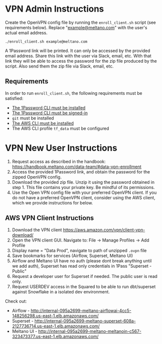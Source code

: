 # VPN Admin Instructions

Create the OpenVPN config file by running the `enroll_client.sh` script (see requirements below). Replace "example@meltano.com" with the user's actual email address.

    ./enroll_client.sh example@meltano.com

A 1Password link will be printed. It can only be accessed by the provided email address. Share this link with the user via Slack, email, etc. With that link they will be able to access the password for the zip file produced by the script. Also send them the zip file via Slack, email, etc.

## Requirements

In order to run `enroll_client.sh`, the following requirements must be satisfied:

- [The 1Password CLI must be installed](https://developer.1password.com/docs/cli/install-server/)
- [The 1Password CLI must be signed-in](https://developer.1password.com/docs/cli/sign-in-manually)
- `git` must be installed
- [The AWS CLI must be installed](https://docs.aws.amazon.com/cli/latest/userguide/getting-started-install.html)
- The AWS CLI profile `tf_data` must be configured

# VPN New User Instructions

1. Request access as described in the handbook: https://handbook.meltano.com/data-team/#data-vpn-enrollment
2. Access the provided 1Password link, and obtain the password for the zipped OpenVPN config.
3. Download the provided zip file. Unzip it using the password obtained in step 1. This file contains your private key. Be mindful of its permissions.
4. Use the Open VPN config file with your preferred OpenVPN client. If you do not have a preferred OpenVPN client, consider using the AWS client, which we provide instructions for below.

## AWS VPN Client Instructions

1. Download the VPN client https://aws.amazon.com/vpn/client-vpn-download/
2. Open the VPN client GUI. Navigate to: File -> Manage Profiles -> Add Profile
3. Display name = "Data Prod", navigate to path of unzipped `.ovpn` file
4. Save bookmarks for services (Airflow, Superset, Meltano UI)
5. Airflow and Meltano UI have no auth (please dont break anything until we add auth), Superset has read only credentials in 1Pass "Superset - Public"
6. Request a developer user for Superset if needed. The public user is read only.
7. Request USERDEV access in the Squared to be able to run dbt/superset against Snowflake in a isolated dev environment.

Check out:
- Airflow - http://internal-095a2699-meltano-airflowai-4cc5-148256298.us-east-1.elb.amazonaws.com/
- Superset - http://internal-095a2699-meltano-superset-608a-2127736714.us-east-1.elb.amazonaws.com/
- Meltano UI - http://internal-095a2699-meltano-meltanoin-c567-323473377.us-east-1.elb.amazonaws.com/
